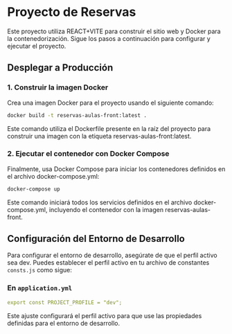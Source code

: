 # Proyecto de Reservas

Este proyecto utiliza REACT+VITE para construir el sitio web y Docker para la contenedorización. Sigue los pasos a continuación para configurar y ejecutar el proyecto.

## Desplegar a Producción

### 1. Construir la imagen Docker

Crea una imagen Docker para el proyecto usando el siguiente comando:

```sh
docker build -t reservas-aulas-front:latest .
```

Este comando utiliza el Dockerfile presente en la raíz del proyecto para construir una imagen con la etiqueta reservas-aulas-front:latest.

### 2. Ejecutar el contenedor con Docker Compose

Finalmente, usa Docker Compose para iniciar los contenedores definidos en el archivo docker-compose.yml:

```sh
docker-compose up
```

Este comando iniciará todos los servicios definidos en el archivo docker-compose.yml, incluyendo el contenedor con la imagen reservas-aulas-front.

## Configuración del Entorno de Desarrollo

Para configurar el entorno de desarrollo, asegúrate de que el perfil activo sea dev. Puedes establecer el perfil activo en tu archivo de constantes `consts.js` como sigue:

### En `application.yml`

```yaml
export const PROJECT_PROFILE = "dev";
```

Este ajuste configurará el perfil activo para que use las propiedades definidas para el entorno de desarrollo.

